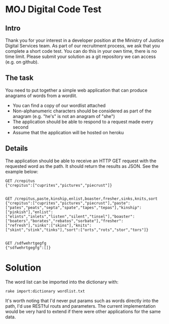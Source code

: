 MOJ Digital Code Test
=====================

Intro
-----

Thank you for your interest in a developer position at the Ministry of Justice Digital Services team. As part of our recruitment process, we ask that you complete a short code test. You can do this in your own time, there is no time limit. Please submit your solution as a git repository we can access (e.g. on github).

The task
--------

You need to put together a simple web application that can produce anagrams of words from a wordlit.


-  You can find a copy of our wordlist attached
-  Non-alphanumeric characters should be considered as part of the anagram (e.g. "he's" is not an anagram of "she")
-  The application should be able to respond to a request made every second
-  Assume that the application will be hosted on heroku


Details
-------

The application should be able to receive an HTTP GET request with the requested word as the path. It should return the results as JSON.
See the example below:



    GET /crepitus
    {"crepitus":["cuprites","pictures","piecrust"]}


    GET /crepitus,paste,kinship,enlist,boaster,fresher,sinks,knits,sort
    {"crepitus":["cuprites","pictures","piecrust"],"paste":["pates","peats","septa","spate","tapes","tepas"],"kinship":["pinkish"],"enlist":["elints","inlets","listen","silent","tinsel"],"boaster":["boaters","borates","rebatos","sorbate"],"fresher":["refresh"],"sinks":["skins"],"knits":["skint","stink","tinks"],"sort":["orts","rots","stor","tors"]}


    GET /sdfwehrtgegfg
    {"sdfwehrtgegfg":[]}


Solution
========

The word list can be imported into the dictionary with:

`rake import:dictionary wordlist.txt`

It's worth noting that I'd never put params such as words directly into the path, I'd use RESTful routs and parameters. The current implementation would be very hard to extend if there were other applications for the same data.
